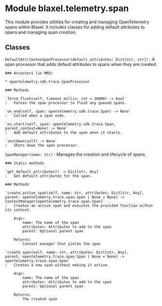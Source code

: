 Module blaxel.telemetry.span
============================
This module provides utilities for creating and managing OpenTelemetry spans within Blaxel.
It includes classes for adding default attributes to spans and managing span creation.

Classes
-------

`DefaultAttributesSpanProcessor(default_attributes: Dict[str, str])`
:   A span processor that adds default attributes to spans when they are created.

    ### Ancestors (in MRO)

    * opentelemetry.sdk.trace.SpanProcessor

    ### Methods

    `force_flush(self, timeout_millis: int = 30000) ‑> bool`
    :   Forces the span processor to flush any queued spans.

    `on_end(self, span: opentelemetry.sdk.trace.Span) ‑> None`
    :   Called when a span ends.

    `on_start(self, span: opentelemetry.sdk.trace.Span, parent_context=None) ‑> None`
    :   Add default attributes to the span when it starts.

    `shutdown(self) ‑> None`
    :   Shuts down the span processor.

`SpanManager(name: str)`
:   Manages the creation and lifecycle of spans.

    ### Static methods

    `get_default_attributes() ‑> Dict[str, Any]`
    :   Get default attributes for the span.

    ### Methods

    `create_active_span(self, name: str, attributes: Dict[str, Any], parent: opentelemetry.trace.span.Span | None = None) ‑> ContextManager[opentelemetry.trace.span.Span]`
    :   Creates an active span and executes the provided function within its context.
        
        Args:
            name: The name of the span
            attributes: Attributes to add to the span
            parent: Optional parent span
        
        Returns:
            Context manager that yields the span

    `create_span(self, name: str, attributes: Dict[str, Any], parent: opentelemetry.trace.span.Span | None = None) ‑> opentelemetry.trace.span.Span`
    :   Creates a new span without making it active.
        
        Args:
            name: The name of the span
            attributes: Attributes to add to the span
            parent: Optional parent span
        
        Returns:
            The created span